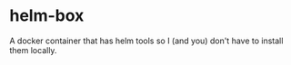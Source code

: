 # helm-box

A docker container that has helm tools so I (and you) don't have to install them locally.
